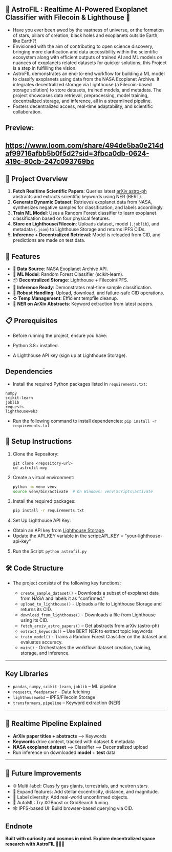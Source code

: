 ## 🌌 AstroFIL : Realtime AI-Powered Exoplanet Classifier with Filecoin & Lighthouse 🌌
- Have you ever been awed by the vastness of universe, or the formation of stars, pillars of creation, black holes and exoplanets outside Earth, like Earth?!
- Envisioned with the aim of contributing to open science discovery, bringing more clarification and data accessibility within the scientific ecosystem along with efficient outputs of trained AI and ML models on nuances of exoplanets related datasets for quicker solutions, this Project is a step in fulfilling the vision. 
- AstroFIL demonstrates an end-to-end workflow for building a ML model to classify exoplanets using data from the NASA Exoplanet Archive. It integrates decentralized storage via Lighthouse (a Filecoin-based storage solution) to store datasets, trained models, and metadata. The project showcases data retrieval, preprocessing, model training, decentralized storage, and inference, all in a streamlined pipeline.
- Fosters decentralized access, real-time adaptability, and scientific collaboration.

## Preview:

https://www.loom.com/share/494de5ba0e214daf99716afbb5b0f5d2?sid=3fbca0db-0624-419c-80cb-247c093769bc
---

## 🌌 Project Overview

1. **Fetch Realtime Scientific Papers**: Queries latest [arXiv astro-ph](https://arxiv.org/list/astro-ph/new) abstracts and extracts scientific keywords using NER (BERT).
2. **Generate Dynamic Dataset**: Retrieves exoplanet data from NASA, synthesizes negative samples for classification, and labels accordingly.
3. **Train ML Model**: Uses a Random Forest classifier to learn exoplanet classification based on four physical features.
4. **Store on Lighthouse/Filecoin**: Uploads dataset, model (`.joblib`), and metadata (`.json`) to Lighthouse Storage and returns IPFS CIDs.
5. **Inference + Decentralized Retrieval**: Model is reloaded from CID, and predictions are made on test data.

## 🎯 Features

- 🔭 **Data Source**: NASA Exoplanet Archive API.
- 🧠 **ML Model**: Random Forest Classifier (scikit-learn).
- 📦 **Decentralized Storage**: Lighthouse + Filecoin/IPFS.
- 🧪 **Inference Ready**: Demonstrates real-time sample classification.
- 🔐 **Robust Handling**: Upload, download, and failure-safe CID operations.
- ♻️ **Temp Management**: Efficient tempfile cleanup.
- 📰 **NER on ArXiv Abstracts**: Keyword extraction from latest papers.

## 📋 Prerequisites
- Before running the project, ensure you have:

- Python 3.8+ installed.
- A Lighthouse API key (sign up at Lighthouse Storage).

## Dependencies
- Install the required Python packages listed in `requirements.txt`:
```pandas
numpy
scikit-learn
joblib
requests
lighthouseweb3
```

- Run the following command to install dependencies:
`pip install -r requirements.txt`

## 🚀 Setup Instructions

1. Clone the Repository:
    ```
    git clone <repository-url>
    cd astrofil-mvp
     ```

2. Create a virtual environment:

   ```bash
   python -m venv venv
   source venv/bin/activate  # On Windows: venv\Scripts\activate
   ```

3. Install the required packages:

   ```bash
   pip install -r requirements.txt
   ```

4. Set Up Lighthouse API Key:

- Obtain an API key from [Lighthouse Storage](https://docs.lighthouse.storage/lighthouse-1/how-to/create-an-api-key).
- Update the API_KEY variable in the script:API_KEY = "your-lighthouse-api-key"

5. Run the Script:
`python astrofil.py`


## 🛠️ Code Structure
- The project consists of the following key functions:

   - `create_sample_dataset()` - Downloads a subset of exoplanet data from NASA and labels it as "confirmed."
   - `upload_to_lighthouse()` - Uploads a file to Lighthouse Storage and returns its CID.
   - `download_from_lighthouse()` - Downloads a file from Lighthouse using its CID.
   - `fetch_arxiv_astro_papers()` – Get abstracts from arXiv (astro-ph)
   - `extract_keywords()` – Use BERT NER to extract topic keywords
   - `train_model()` - Trains a Random Forest Classifier on the dataset and evaluates accuracy.
   - `main()` - Orchestrates the workflow: dataset creation, training, storage, and inference.

---

## Key Libraries

- `pandas`, `numpy`, `scikit-learn`, `joblib` – ML pipeline
- `requests`, `feedparser` – Data fetching
- `lighthouseweb3` – IPFS/Filecoin Storage
- `transformers`, `pipeline` – Keyword extraction (NER)

---

## 🧠 Realtime Pipeline Explained

- **ArXiv paper titles + abstracts** ⟶ Keywords
- **Keywords** drive context, tracked with dataset & metadata
- **NASA exoplanet dataset** ⟶ Classifier ⟶ Decentralized upload
- Run inference on downloaded **model** + **test** data

---

<!-- ## 📈 Workflow Diagram
- Below is a diagrammatic representation of the AstroFIL MVP workflow:
- 🌌 AstroFIL MVP Workflow

   
┌──────────────────────────────────────────────────────────────┐
│ 1. Fetch Data                                                │
│   ┌───────────────────────────────┐                          │
│   │ NASA Exoplanet Archive       │                          │
│   │ URL: .../pscomppars (CSV)    │                          │
│   └──────────────┬────────────────┘                          │
│                  │ GET Request (requests)                    │
└──────────────────┴───────────────────────────────────────────┘
                    ↓
┌──────────────────────────────────────────────────────────────┐
│ 2. Preprocess Data                                           │
│   - Read CSV (pandas)                                        │
│   - Drop NaN values                                          │
│   - Add 'planet_type' = 1                                    │
│   - Save as exoplanet.csv (tempfile)                         │
└──────────────────────────────────────────────────────────────┘
                    ↓
┌──────────────────────────────────────────────────────────────┐
│ 3. Upload Dataset to Lighthouse                              │
│   ┌───────────────────────────────┐                          │
│   │ Lighthouse Storage            │                          │
│   │ API: lighthouseweb3           │                          │
│   └──────────────┬────────────────┘                          │
│                  │ Upload exoplanet.csv                      │
│                  │ Return dataset_cid                        │
└──────────────────┴───────────────────────────────────────────┘
                    ↓
┌──────────────────────────────────────────────────────────────┐
│ 4. Train ML Model                                            │
│   - Load exoplanet.csv (pandas)                              │
│   - Features: pl_orbper, pl_rade, pl_bmasse, st_teff         │
│   - Target: planet_type                                      │
│   - Split data (train_test_split)                            │
│   - Train RandomForestClassifier (scikit-learn)              │
│   - Save model as exoplanet_model.joblib (joblib)            │
└──────────────────────────────────────────────────────────────┘
                    ↓
┌──────────────────────────────────────────────────────────────┐
│ 5. Upload Model to Lighthouse                                │
│   ┌───────────────────────────────┐                          │
│   │ Lighthouse Storage            │                          │
│   │ API: lighthouseweb3           │                          │
│   └──────────────┬────────────────┘                          │
│                  │ Upload exoplanet_model.joblib             │
│                  │ Return model_cid                          │
└──────────────────┴───────────────────────────────────────────┘
                    ↓
┌──────────────────────────────────────────────────────────────┐
│ 6. Create & Upload Metadata                                  │
│   - Metadata: title, model_cid, dataset_cid, accuracy, etc.   │
│   - Save as model_metadata.json (tempfile)                   │
│   - Upload to Lighthouse                                     │
│   - Return metadata_cid                                      │
└──────────────────────────────────────────────────────────────┘
                    ↓
┌──────────────────────────────────────────────────────────────┐
│ 7. Perform Inference                                         │
│   - Load test sample from trained data                       │
│   - Predict using trained model                              │
│   - Output: "Confirmed Exoplanet" or "Not Confirmed"         │
└──────────────────────────────────────────────────────────────┘


## Explanation of Workflow

- **Data Fetching**: The script queries the NASA Exoplanet Archive for 500 exoplanet records, retrieving orbital period (pl_orbper), radius (pl_rade), mass (pl_bmasse), and stellar temperature (st_teff).
- **Preprocessing**: The data is cleaned (NaN values removed) and labeled with planet_type = 1 (confirmed exoplanet). It’s saved as exoplanet.csv in a temporary directory.
- **Dataset Upload**: The CSV file is uploaded to Lighthouse, and a CID is returned for decentralized access.
- **Model Training**: A Random Forest Classifier is trained on the dataset, using the four features to predict planet_type. The model is serialized as exoplanet_model.joblib.
- **Model Upload**: The trained model is uploaded to Lighthouse, returning another CID.
- **Metadata Creation**: A JSON file (model_metadata.json) is created with details like the model’s title, CIDs, accuracy, and data source. This is also uploaded to Lighthouse.
- **Inference**: The script tests the model on a sample from the test set, printing the prediction.
-->

## 🌟 Future Improvements

- 🌐 Multi-label: Classify gas giants, terrestrials, and neutron stars.
- 🌌 Expand features: Add stellar eccentricity, distance, and magnitude.
- 🔄 Label diversity: Add real-world unconfirmed objects.
- 🧪 AutoML: Try XGBoost or GridSearch tuning.
- 🕸️ IPFS-based UI: Build browser-based querying via CID.


## Endnote
**Built with curiosity and cosmos in mind. Explore decentralized space research with AstroFIL 🌠😊😍**
